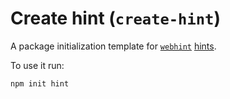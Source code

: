 # Create hint (`create-hint`)

A package initialization template for [`webhint`][webhint]
[hints][hints].

To use it run:

```bash
npm init hint
```

<!-- Link labels: -->

[hints]: https://webhint.io/docs/user-guide/concepts/hints/
[webhint]: https://webhint.io/
